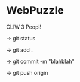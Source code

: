 # WebPuzzle
CLIW 3 Peopl!


-> git status

-> git add .

-> git commit -m "blahblah"

-> git push origin <branchname>
